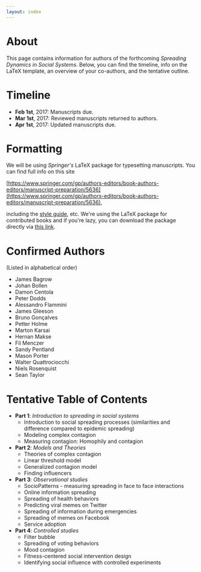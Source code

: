 ```yaml
---
layout: index
---
```


# About
This page contains information for authors of the forthcoming _Spreading Dynamics in Social Systems_. Below, you can find the timeline, info on the LaTeX template, an overview of your co-authors, and the tentative outline. 

# Timeline

* **Feb 1st**, 2017: Manuscripts due.
* **Mar 1st**, 2017: Reviewed manuscripts returned to authors.
* **Apr 1st**, 2017: Updated manuscripts due. 

# Formatting
We will be using _Springer's_ LaTeX package for typesetting manuscripts. You can find full info on this site

[https://www.springer.com/gp/authors-editors/book-authors-editors/manuscript-preparation/5636](https://www.springer.com/gp/authors-editors/book-authors-editors/manuscript-preparation/5636),

including the [style guide](http://resource-cms.springer.com/springer-cms/rest/v1/content/990/data/v7/Manuscript+guidelines+for+English+books), etc. We're using the LaTeX package for contributed books and if you're lazy, you can download the package directly via [this link](http://resource-cms.springer.com/springer-cms/rest/v1/content/20568/data/v1/contributed+books).


# Confirmed Authors
(Listed in alphabetical order)

* James Bagrow
* Johan Bollen
* Damon Centola
* Peter Dodds
* Alessandro Flammini
* James Gleeson
* Bruno Gonçalves
* Petter Holme
* Marton Karsai
* Hernan Makse
* Fil Menczer
* Sandy Pentland
* Mason Porter
* Walter Quattrociocchi
* Niels Rosenquist
* Sean Taylor

# Tentative Table of Contents

* **Part 1**: _Introduction to spreading in social systems_
  * Introduction to social spreading processes (similarities and difference compared to epidemic spreading)
  * Modeling complex contagion 
  * Measuring contagion: Homophily and contagion 
* **Part 2**: _Models and Theories_
  * Theories of complex contagion
  * Linear threshold model
  * Generalized contagion model
  * Finding influencers
* **Part 3**: _Observational studies_
  * SocioPatterns - measuring spreading in face to face interactions
  * Online information spreading
  * Spreading of health behaviors
  * Predicting viral memes on Twitter 
  * Spreading of information during emergencies
  * Spreading of memes on Facebook
  * Service adoption
* **Part 4**: _Controlled studies_
  * Filter bubble
  * Spreading of voting behaviors
  * Mood contagion
  * Fitness-centered social intervention design
  * Identifying social influence with controlled experiments
